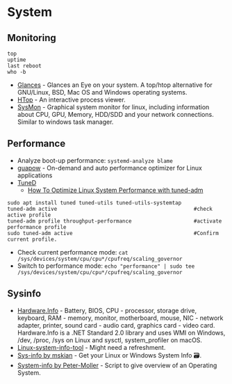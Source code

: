 # System


## Monitoring
```zshell
top
uptime
last reboot
who -b
```
- [Glances](https://github.com/nicolargo/glances) - Glances an Eye on your system. A top/htop alternative for GNU/Linux, BSD, Mac OS and Windows operating systems.
- [HTop](https://github.com/htop-dev/htop) - An interactive process viewer.
- [SysMon](https://github.com/MatthiasSchinzel/sysmon) - Graphical system monitor for linux, including information about CPU, GPU, Memory, HDD/SDD and your network connections. Similar to windows task manager.

## Performance
- Analyze boot-up performance: `systemd-analyze blame`
- [guapow](https://github.com/vinifmor/guapow) - On-demand and auto performance optimizer for Linux applications 
- [TuneD](https://github.com/redhat-performance/tuned)
  - [How To Optimize Linux System Performance with tuned-adm](https://computingforgeeks.com/optimize-linux-system-performance-with-tuned-adm/)
````
sudo apt install tuned tuned-utils tuned-utils-systemtap
tuned-adm active                                            #check active profile
tuned-adm profile throughput-performance                    #activate performance profile
sudo tuned-adm active                                       #Confirm current profile.
````
- Check current performance mode: `cat /sys/devices/system/cpu/cpu*/cpufreq/scaling_governor`
- Switch to performance mode: `echo "performance" | sudo tee /sys/devices/system/cpu/cpu*/cpufreq/scaling_governor`


## Sysinfo

- [Hardware.Info](https://github.com/jinjinov/hardware.info) - Battery, BIOS, CPU - processor, storage drive, keyboard, RAM - memory, monitor, motherboard, mouse, NIC - network adapter, printer, sound card - audio card, graphics card - video card. Hardware.Info is a .NET Standard 2.0 library and uses WMI on Windows, /dev, /proc, /sys on Linux and sysctl, system_profiler on macOS.
- [Linux-system-info-tool](https://github.com/lucidtrip/linux-system-info-tool) - Might need a refreshment.
- [Sys-info by mskian](https://github.com/mskian/sys-info) - Get your Linux or Windows System Info 🗃.
- [System-info by Peter-Moller](https://github.com/Peter-Moller/system-info) - Script to give overview of an Operating System.
